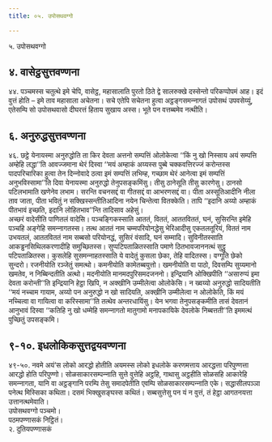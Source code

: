 ```yaml
---
title: ०५. उपोसथवग्गो

---
```

५. उपोसथवग्गो  


## ४. वासेट्ठसुत्तवण्णना

४४. पञ्‍चमस्स चतुत्थे इमे चेपि, वासेट्ठ, महासालाति पुरतो ठिते द्वे सालरुक्खे दस्सेन्तो परिकप्पोपमं आह। इदं वुत्तं होति – इमे ताव महासाला अचेतना। सचे एतेपि सचेतना हुत्वा अट्ठङ्गसमन्‍नागतं उपोसथं उपवसेय्युं, एतेसम्पि सो उपोसथवासो दीघरत्तं हिताय सुखाय अस्स। भूते पन वत्तब्बमेव नत्थीति।  


## ६. अनुरुद्धसुत्तवण्णना

४६. छट्ठे येनायस्मा अनुरुद्धोति ता किर देवता अत्तनो सम्पत्तिं ओलोकेत्वा ‘‘किं नु खो निस्साय अयं सम्पत्ति अम्हेहि लद्धा’’ति आवज्‍जमाना थेरं दिस्वा ‘‘मयं अम्हाकं अय्यस्स पुब्बे चक्‍कवत्तिरज्‍जं करोन्तस्स पादपरिचारिका हुत्वा तेन दिन्‍नोवादे ठत्वा इमं सम्पत्तिं लभिम्ह, गच्छाम थेरं आनेत्वा इमं सम्पत्तिं अनुभविस्सामा’’ति दिवा येनायस्मा अनुरुद्धो तेनुपसङ्कमिंसु। तीसु ठानेसूति तीसु कारणेसु। ठानसो पटिलभामाति खणेनेव लभाम। सरन्ति वचनसद्दं वा गीतसद्दं वा आभरणसद्दं वा। पीता अस्सूतिआदीनि नीला ताव जाता, पीता भवितुं न सक्खिस्सन्तीतिआदिना नयेन चिन्तेत्वा वितक्‍केति। तापि ‘‘इदानि अय्यो अम्हाकं पीतभावं इच्छति, इदानि लोहितभाव’’न्ति तादिसाव अहेसुं।  
अच्छरं वादेसीति पाणितलं वादेसि। पञ्‍चङ्गिकस्साति आततं, विततं, आततविततं, घनं, सुसिरन्ति इमेहि पञ्‍चहि अङ्गेहि समन्‍नागतस्स। तत्थ आततं नाम चम्मपरियोनद्धेसु भेरिआदीसु एकतलतूरियं, विततं नाम उभयतलं, आततविततं नाम सब्बसो परियोनद्धं, सुसिरं वंसादि, घनं सम्मादि। सुविनीतस्साति आकड्ढनसिथिलकरणादीहि समुच्छितस्स। सुप्पटिपताळितस्साति पमाणे ठितभावजाननत्थं सुट्ठु पटिपताळितस्स। कुसलेहि सुसमन्‍नाहतस्साति ये वादेतुं कुसला छेका, तेहि वादितस्स। वग्गूति छेको सुन्दरो। रजनीयोति रञ्‍जेतुं समत्थो। कमनीयोति कामेतब्बयुत्तो। खमनीयोति वा पाठो, दिवसम्पि सुय्यमानो खमतेव, न निब्बिन्दतीति अत्थो। मदनीयोति मानमदपुरिसमदजननो। इन्द्रियानि ओक्खिपीति ‘‘असारुप्पं इमा देवता करोन्ती’’ति इन्द्रियानि हेट्ठा खिपि, न अक्खीनि उम्मीलेत्वा ओलोकेसि। न ख्वय्यो अनुरुद्धो सादियतीति ‘‘मयं नच्‍चाम गायाम, अय्यो पन अनुरुद्धो न खो सादियति, अक्खीनि उम्मीलेत्वा न ओलोकेति, किं मयं नच्‍चित्वा वा गायित्वा वा करिस्सामा’’ति तत्थेव अन्तरधायिंसु। येन भगवा तेनुपसङ्कमीति तासं देवतानं आनुभावं दिस्वा ‘‘कतिहि नु खो धम्मेहि समन्‍नागतो मातुगामो मनापकायिके देवलोके निब्बत्तती’’ति इममत्थं पुच्छितुं उपसङ्कमि।  


## ९-१०. इधलोकिकसुत्तद्वयवण्णना

४९-५०. नवमे अयं’स लोको आरद्धो होतीति अयमस्स लोको इधलोके करणमत्ताय आरद्धत्ता परिपुण्णत्ता आरद्धो होति परिपुण्णो। सोळसाकारसम्पन्‍नाति सुत्ते वुत्तेहि अट्ठहि, गाथासु अट्ठहीति सोळसहि आकारेहि समन्‍नागता, यानि वा अट्ठङ्गानि परम्पि तेसु समादपेतीति एवम्पि सोळसाकारसम्पन्‍नाति एके। सद्धासीलपञ्‍ञा पनेत्थ मिस्सिका कथिता। दसमं भिक्खुसङ्घस्स कथितं। सब्बसुत्तेसु पन यं न वुत्तं, तं हेट्ठा आगतनयत्ता उत्तानत्थमेवाति।  
उपोसथवग्गो पञ्‍चमो।  
पठमपण्णासकं निट्ठितं।  
२. दुतियपण्णासकं  